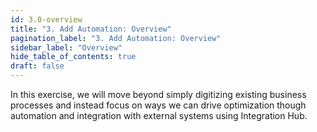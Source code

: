 ```yaml
---
id: 3.0-overview
title: "3. Add Automation: Overview"
pagination_label: "3. Add Automation: Overview" 
sidebar_label: "Overview"
hide_table_of_contents: true
draft: false
---
```


In this exercise, we will move beyond simply digitizing existing business processes and instead focus on ways we can drive optimization though automation and integration with external systems using Integration Hub.